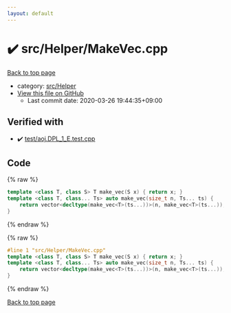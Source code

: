 ```yaml
---
layout: default
---
```


<!-- mathjax config similar to math.stackexchange -->
<script type="text/javascript" async
  src="https://cdnjs.cloudflare.com/ajax/libs/mathjax/2.7.5/MathJax.js?config=TeX-MML-AM_CHTML">
</script>
<script type="text/x-mathjax-config">
  MathJax.Hub.Config({
    TeX: { equationNumbers: { autoNumber: "AMS" }},
    tex2jax: {
      inlineMath: [ ['$','$'] ],
      processEscapes: true
    },
    "HTML-CSS": { matchFontHeight: false },
    displayAlign: "left",
    displayIndent: "2em"
  });
</script>

<script type="text/javascript" src="https://cdnjs.cloudflare.com/ajax/libs/jquery/3.4.1/jquery.min.js"></script>
<script src="https://cdn.jsdelivr.net/npm/jquery-balloon-js@1.1.2/jquery.balloon.min.js" integrity="sha256-ZEYs9VrgAeNuPvs15E39OsyOJaIkXEEt10fzxJ20+2I=" crossorigin="anonymous"></script>
<script type="text/javascript" src="../../../assets/js/copy-button.js"></script>
<link rel="stylesheet" href="../../../assets/css/copy-button.css" />


# :heavy_check_mark: src/Helper/MakeVec.cpp

<a href="../../../index.html">Back to top page</a>

* category: <a href="../../../index.html#1b49b634354b8edb1dc8ef8a73014950">src/Helper</a>
* <a href="{{ site.github.repository_url }}/blob/master/src/Helper/MakeVec.cpp">View this file on GitHub</a>
    - Last commit date: 2020-03-26 19:44:35+09:00




## Verified with

* :heavy_check_mark: <a href="../../../verify/test/aoj.DPL_1_E.test.cpp.html">test/aoj.DPL_1_E.test.cpp</a>


## Code

<a id="unbundled"></a>
{% raw %}
```cpp
template <class T, class S> T make_vec(S x) { return x; }
template <class T, class... Ts> auto make_vec(size_t n, Ts... ts) {
    return vector<decltype(make_vec<T>(ts...))>(n, make_vec<T>(ts...));
}

```
{% endraw %}

<a id="bundled"></a>
{% raw %}
```cpp
#line 1 "src/Helper/MakeVec.cpp"
template <class T, class S> T make_vec(S x) { return x; }
template <class T, class... Ts> auto make_vec(size_t n, Ts... ts) {
    return vector<decltype(make_vec<T>(ts...))>(n, make_vec<T>(ts...));
}

```
{% endraw %}

<a href="../../../index.html">Back to top page</a>

